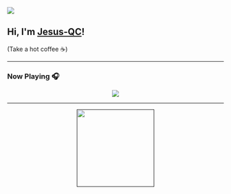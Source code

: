 <img src="https://imgur.com/jOAqOQ9.png">


## Hi, I'm <a href="https://jesusqc.es" target="_blank">Jesus-QC</a>!
(Take a hot coffee ☕)

---

### Now Playing 🎧
<div align="center">
   <img src="https://spotify-github-profile.vercel.app/api/view?uid=jesusquirocampos&cover_image=true&theme=novatorem"/>
</div>

---

<div align="center">
  <a href="">
  <img height="180em" src="https://github-readme-stats.vercel.app/api?username=Jesus-QC&show_icons=true&theme=dracula&include_all_commits=true&count_private=true"/>
</div>
